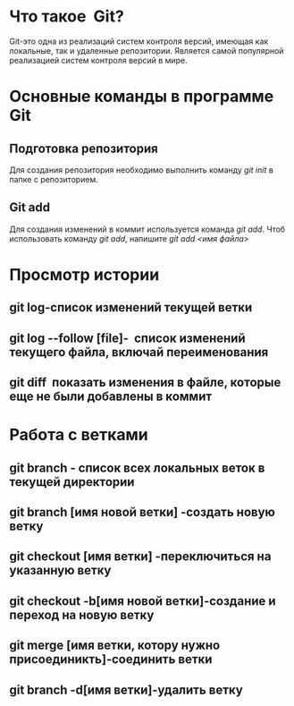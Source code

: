 # Что такое  Git?

Git-это одна из реализаций систем контроля версий, имеющая  как локальные, так и  удаленные репозитории.  Является самой  популярной  реализацией  систем контроля версий в мире.

# Основные команды в программе Git

## Подготовка репозитория

Для создания репозитория  необходимо выполнить команду *git init* в папке с репозиторием.

## Git add

Для создания изменений в коммит используется команда  *git add*. Чтоб использовать команду *git add*, напишите *git add <имя файла>*

# Просмотр истории

## git log-список изменений текущей ветки

## git log --follow [file]-  список изменений текущего файла, включай переименования
## git diff  показать изменения в файле, которые еще не были добавлены в коммит

# Работа с ветками

## git branch - список всех локальных веток в текущей директории

## git branch [имя новой ветки] -создать новую ветку

## git checkout [имя ветки] -переключиться на указанную ветку

## git checkout -b[имя новой ветки]-создание и переход на новую ветку

## git merge [имя ветки, котору нужно присоединикть]-соединить ветки

## git branch -d[имя ветки]-удалить ветку